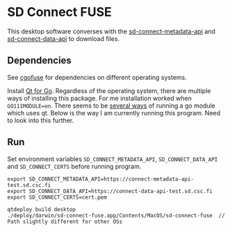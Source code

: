 # SD Connect FUSE
This desktop software converses with the [sd-connect-metadata-api](https://gitlab.ci.csc.fi/sds-dev/sd-connect-metadata-api) and [sd-connect-data-api](https://gitlab.ci.csc.fi/sds-dev/sd-connect-data-api) to download files.

## Dependencies
See [cgofuse](https://github.com/billziss-gh/cgofuse#how-to-build) for dependencies on different operating systems.

Install [Qt for Go](https://github.com/therecipe/qt/wiki/Installation). Regardless of the operating system, there are multiple ways of installing this package. For me installation worked when `GO111MODULE=on`. There seems to be [several ways](https://github.com/therecipe/qt/wiki/Available-Tools) of running a go module which uses qt. Below is the way I am currently running this program. Need to look into this further.

## Run
Set environment variables `SD_CONNECT_METADATA_API`, `SD_CONNECT_DATA_API` and `SD_CONNECT_CERTS` before running program.
```
export SD_CONNECT_METADATA_API=https://connect-metadata-api-test.sd.csc.fi
export SD_CONNECT_DATA_API=https://connect-data-api-test.sd.csc.fi
export SD_CONNECT_CERTS=cert.pem

qtdeploy build desktop
./deploy/darwin/sd-connect-fuse.app/Contents/MacOS/sd-connect-fuse  // Path slightly different for other OSs
